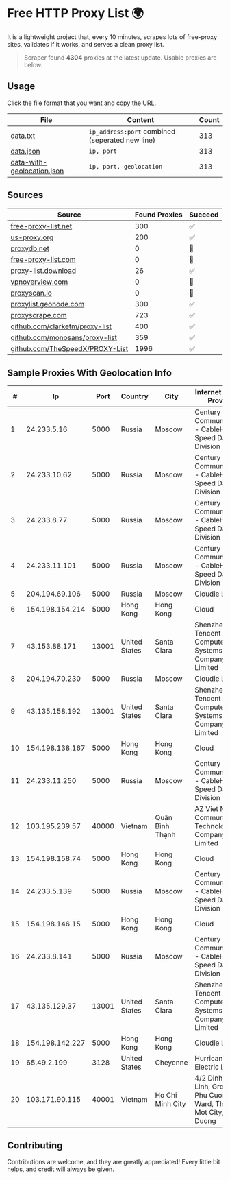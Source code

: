 
# Free HTTP Proxy List 🌍

It is a lightweight project that, every 10 minutes, scrapes lots of free-proxy sites, validates if it works, and serves a clean proxy list.


> Scraper found **4304** proxies at the latest update. Usable proxies are below.

## Usage

Click the file format that you want and copy the URL.


|File|Content|Count|
|----|-------|-----|
|[data.txt](https://raw.githubusercontent.com/themiralay/Proxy-List-World/master/data.txt)|`ip_address:port` combined (seperated new line)|313|
|[data.json](https://raw.githubusercontent.com/themiralay/Proxy-List-World/master/data.json)|`ip, port`|313|
|[data-with-geolocation.json](https://raw.githubusercontent.com/themiralay/Proxy-List-World/master/data-with-geolocation.json)|`ip, port, geolocation`|313|

## Sources

|Source|Found Proxies|Succeed|
|------|-------------|-------|
|[free-proxy-list.net](https://free-proxy-list.net)|300|✅|
|[us-proxy.org](https://www.us-proxy.org)|200|✅|
|[proxydb.net](http://proxydb.net)|0|🚫|
|[free-proxy-list.com](https://free-proxy-list.com/?page=&port=&type%5B%5D=http&type%5B%5D=https&up_time=0&search=Search)|0|🚫|
|[proxy-list.download](https://www.proxy-list.download/HTTP)|26|✅|
|[vpnoverview.com](https://vpnoverview.com/privacy/anonymous-browsing/free-proxy-servers)|0|🚫|
|[proxyscan.io](https://www.proxyscan.io)|0|🚫|
|[proxylist.geonode.com](https://proxylist.geonode.com/api/proxy-list?limit=300&page=1&sort_by=lastChecked&sort_type=desc&protocols=http,https)|300|✅|
|[proxyscrape.com](https://api.proxyscrape.com/v2/?request=displayproxies&protocol=http&timeout=10000&country=all&ssl=all&anonymity=all)|723|✅|
|[github.com/clarketm/proxy-list](https://raw.githubusercontent.com/clarketm/proxy-list/master/proxy-list-raw.txt)|400|✅|
|[github.com/monosans/proxy-list](https://raw.githubusercontent.com/monosans/proxy-list/main/proxies/http.txt)|359|✅|
|[github.com/TheSpeedX/PROXY-List](https://raw.githubusercontent.com/TheSpeedX/PROXY-List/master/http.txt)|1996|✅|


## Sample Proxies With Geolocation Info

|#|Ip|Port|Country|City|Internet Service Provider|
|-|--|----|-------|----|-------------------------|
|1|24.233.5.16|5000|Russia|Moscow|Century Communications - CableHigh Speed Data Division|
|2|24.233.10.62|5000|Russia|Moscow|Century Communications - CableHigh Speed Data Division|
|3|24.233.8.77|5000|Russia|Moscow|Century Communications - CableHigh Speed Data Division|
|4|24.233.11.101|5000|Russia|Moscow|Century Communications - CableHigh Speed Data Division|
|5|204.194.69.106|5000|Russia|Moscow|Cloudie Limited|
|6|154.198.154.214|5000|Hong Kong|Hong Kong|Cloud|
|7|43.153.88.171|13001|United States|Santa Clara|Shenzhen Tencent Computer Systems Company Limited|
|8|204.194.70.230|5000|Russia|Moscow|Cloudie Limited|
|9|43.135.158.192|13001|United States|Santa Clara|Shenzhen Tencent Computer Systems Company Limited|
|10|154.198.138.167|5000|Hong Kong|Hong Kong|Cloud|
|11|24.233.11.250|5000|Russia|Moscow|Century Communications - CableHigh Speed Data Division|
|12|103.195.239.57|40000|Vietnam|Quận Bình Thạnh|AZ Viet NAM Communications Technology Company Limited|
|13|154.198.158.74|5000|Hong Kong|Hong Kong|Cloud|
|14|24.233.5.139|5000|Russia|Moscow|Century Communications - CableHigh Speed Data Division|
|15|154.198.146.15|5000|Hong Kong|Hong Kong|Cloud|
|16|24.233.8.141|5000|Russia|Moscow|Century Communications - CableHigh Speed Data Division|
|17|43.135.129.37|13001|United States|Santa Clara|Shenzhen Tencent Computer Systems Company Limited|
|18|154.198.142.227|5000|Hong Kong|Hong Kong|Cloudie Limited|
|19|65.49.2.199|3128|United States|Cheyenne|Hurricane Electric LLC|
|20|103.171.90.115|40001|Vietnam|Ho Chi Minh City|4/2 Dinh Bo Linh, Group 6, Phu Cuong Ward, Thu Dau Mot City, Binh Duong|



## Contributing

Contributions are welcome, and they are greatly appreciated! Every
little bit helps, and credit will always be given.

